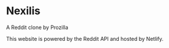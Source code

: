 # Nexilis
A Reddit clone by Prozilla

This website is powered by the Reddit API and hosted by Netlify.
